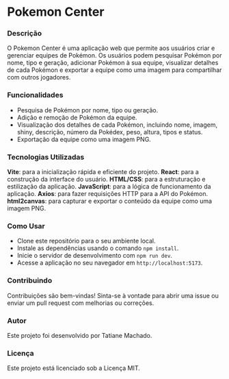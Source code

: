 # Pokemon Center

### Descrição

O Pokemon Center é uma aplicação web que permite aos usuários criar e gerenciar equipes de Pokémon. Os usuários podem pesquisar Pokémon por nome, tipo e geração, adicionar Pokémon à sua equipe, visualizar detalhes de cada Pokémon e exportar a equipe como uma imagem para compartilhar com outros jogadores.

### Funcionalidades
- Pesquisa de Pokémon por nome, tipo ou geração.
- Adição e remoção de Pokémon da equipe.
- Visualização dos detalhes de cada Pokémon, incluindo nome, imagem, shiny, descrição, número da Pokédex, peso, altura, tipos e status.
- Exportação da equipe como uma imagem PNG.

### Tecnologias Utilizadas
**Vite**: para a inicialização rápida e eficiente do projeto.
**React**: para a construção da interface do usuário.
**HTML/CSS**: para a estruturação e estilização da aplicação.
**JavaScript**: para a lógica de funcionamento da aplicação.
**Axios**: para fazer requisições HTTP para a API do Pokémon.
**html2canvas**: para capturar e exportar o conteúdo da equipe como uma imagem PNG.

### Como Usar
  - Clone este repositório para o seu ambiente local.
  - Instale as dependências usando o comando ``` npm install ```.
  - Inicie o servidor de desenvolvimento com ``` npm run dev ```.
  - Acesse a aplicação no seu navegador em ```http://localhost:5173```.

### Contribuindo

Contribuições são bem-vindas! Sinta-se à vontade para abrir uma issue ou enviar um pull request com melhorias ou correções.

### Autor
Este projeto foi desenvolvido por Tatiane Machado.

### Licença
Este projeto está licenciado sob a Licença MIT.

